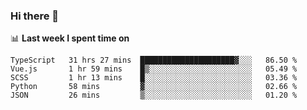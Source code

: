 ### Hi there 👋

<!--
**DBvc/DBvc** is a ✨ _special_ ✨ repository because its `README.md` (this file) appears on your GitHub profile.

Here are some ideas to get you started:

- 🔭 I’m currently working on ...
- 🌱 I’m currently learning ...
- 👯 I’m looking to collaborate on ...
- 🤔 I’m looking for help with ...
- 💬 Ask me about ...
- 📫 How to reach me: ...
- 😄 Pronouns: ...
- ⚡ Fun fact: ...
-->

📊 **Last week I spent time on**
<!--START_SECTION:waka-->
```text
TypeScript   31 hrs 27 mins  █████████████████████▓░░░   86.50 % 
Vue.js       1 hr 59 mins    █▒░░░░░░░░░░░░░░░░░░░░░░░   05.49 % 
SCSS         1 hr 13 mins    █░░░░░░░░░░░░░░░░░░░░░░░░   03.36 % 
Python       58 mins         ▓░░░░░░░░░░░░░░░░░░░░░░░░   02.66 % 
JSON         26 mins         ▒░░░░░░░░░░░░░░░░░░░░░░░░   01.20 % 
```
<!--END_SECTION:waka-->
